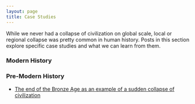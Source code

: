 ```yaml
---
layout: page
title: Case Studies
---
```


While we never had a collapse of civilization on global scale, local or regional collapse was pretty common in human history. Posts in this section explore specific case studies and what we can learn from them. 

### Modern History

### Pre-Modern History
* [The end of the Bronze Age as an example of a sudden collapse of civilization](https://florianjehn.github.io/Societal_Collapse/2020-10-28-bronze_age/)
